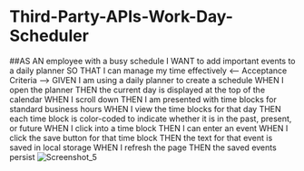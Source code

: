 # Third-Party-APIs-Work-Day-Scheduler
##AS AN employee with a busy schedule I WANT to add important events to a daily planner SO THAT I can manage my time effectively <-- Acceptance Criteria --> GIVEN I am using a daily planner to create a schedule WHEN I open the planner THEN the current day is displayed at the top of the calendar WHEN I scroll down THEN I am presented with time blocks for standard business hours WHEN I view the time blocks for that day THEN each time block is color-coded to indicate whether it is in the past, present, or future WHEN I click into a time block THEN I can enter an event WHEN I click the save button for that time block THEN the text for that event is saved in local storage WHEN I refresh the page THEN the saved events persist
![Screenshot_5](https://user-images.githubusercontent.com/79959345/176592844-260e7dea-f5fe-4e6a-b4de-83120d218641.png)
